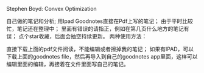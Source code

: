 Stephen Boyd: Convex Optimization

自己做的笔记和分析;
用Ipad Goodnotes直接在Pdf上写的笔记；
由于平时比较忙，笔记还在整理中；
里面有错误的请指正，例如在第几页什么地方的笔记有误；
点个star收藏，后面会抽空持续更新。
两种使用方法：

直接下载上面的pdf文件阅读，不能编辑或者擦掉我的笔记；
如果有IPAD，可以下载上面的goodnotes file，然后再导入到自己的goodnotes app里面，这样可以编辑里面的编辑，再接着在文件里面写自己的笔记。

